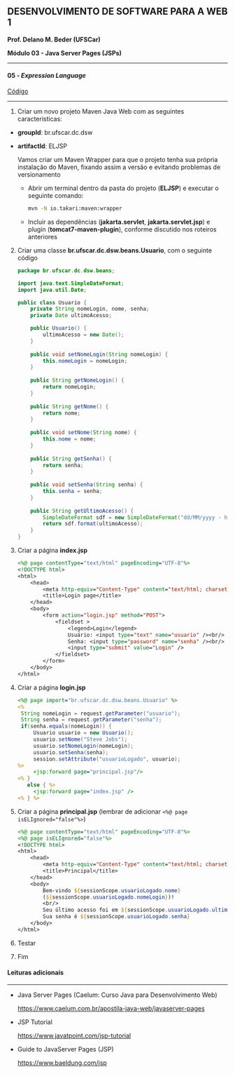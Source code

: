 ﻿## DESENVOLVIMENTO DE SOFTWARE PARA A WEB 1

**Prof. Delano M. Beder (UFSCar)**

**Módulo 03 - Java Server Pages (JSPs)**

- - -

#### 05 - *Expression Language* 

[Código](https://github.com/delanobeder/DSW1/blob/master/Modulo03/ELJSP-v1)

- - -



1. Criar um novo projeto Maven Java Web com as seguintes características:

  - **groupId**: br.ufscar.dc.dsw 
  - **artifactId**: ELJSP

    Vamos criar um Maven Wrapper para que o projeto tenha sua própria instalação do Maven, fixando assim a versão e evitando problemas de versionamento 

    - Abrir um terminal dentro da pasta do projeto (**ELJSP**) e executar o seguinte comando: 

	  ```sh
	  mvn -N io.takari:maven:wrapper
	  ```

    - Incluir as dependências (**jakarta.servlet**, **jakarta.servlet.jsp**) e plugin (**tomcat7-maven-plugin**), conforme discutido nos roteiros anteriores

2. Criar uma classe **br.ufscar.dc.dsw.beans.Usuario**, com o seguinte código

   ```java
   package br.ufscar.dc.dsw.beans;
   
   import java.text.SimpleDateFormat;
   import java.util.Date;
   
   public class Usuario {
       private String nomeLogin, nome, senha;
       private Date ultimoAcesso;
   
       public Usuario() {
           ultimoAcesso = new Date();
       }
       
       public void setNomeLogin(String nomeLogin) {
           this.nomeLogin = nomeLogin;
       }
       
       public String getNomeLogin() {
           return nomeLogin;
       }
       
       public String getNome() {
           return nome;
       }
       
       public void setNome(String nome) {
           this.nome = nome;
       }
       
       public String getSenha() {
           return senha;
       }
       
       public void setSenha(String senha) {
           this.senha = senha;
       }
       
       public String getUltimoAcesso() {
           SimpleDateFormat sdf = new SimpleDateFormat("dd/MM/yyyy - hh:mm:ss:SSS");
           return sdf.format(ultimoAcesso);
       }
   }
   ```

3. Criar a página **index.jsp**

   ```jsp
   <%@ page contentType="text/html" pageEncoding="UTF-8"%>
   <!DOCTYPE html>
   <html>
       <head>
           <meta http-equiv="Content-Type" content="text/html; charset=UTF-8">
           <title>Login page</title>
       </head>
       <body>
           <form action="login.jsp" method="POST">
               <fieldset >
                   <legend>Login</legend>
                   Usuário: <input type="text" name="usuario" /><br/>
                   Senha: <input type="password" name="senha" /><br/>
                   <input type="submit" value="Login" />
               </fieldset>
           </form>
       </body>
   </html>
   ```

4. Criar a página **login.jsp**

   ```jsp
   <%@ page import="br.ufscar.dc.dsw.beans.Usuario" %>
   <%
   	String nomeLogin = request.getParameter("usuario");
   	String senha = request.getParameter("senha");
   	if(senha.equals(nomeLogin)) {
       	Usuario usuario = new Usuario();
       	usuario.setNome("Steve Jobs");
       	usuario.setNomeLogin(nomeLogin);
       	usuario.setSenha(senha);
       	session.setAttribute("usuarioLogado", usuario);
   %>
   		<jsp:forward page="principal.jsp"/>
   <% }
      else { %>
   		<jsp:forward page="index.jsp" />
   <% } %>
   ```

5. Criar a página **principal.jsp** (lembrar de adicionar `<%@ page isELIgnored="false"%>`)

   ```jsp
   <%@ page contentType="text/html" pageEncoding="UTF-8"%>
   <%@ page isELIgnored="false"%>
   <!DOCTYPE html>
   <html>
       <head>
           <meta http-equiv="Content-Type" content="text/html; charset=UTF-8">
           <title>Principal</title>
       </head>
       <body>
           Bem-vindo ${sessionScope.usuarioLogado.nome}
           (${sessionScope.usuarioLogado.nomeLogin})!
           <br/>
           Seu último acesso foi em ${sessionScope.usuarioLogado.ultimoAcesso}!<br/>
           Sua senha é ${sessionScope.usuarioLogado.senha}
       </body>
   </html>
   ```

6. Testar

7. Fim



#### Leituras adicionais

- - -

- Java Server Pages (Caelum: Curso Java para Desenvolvimento Web)

  https://www.caelum.com.br/apostila-java-web/javaserver-pages

- JSP Tutorial

  https://www.javatpoint.com/jsp-tutorial

- Guide to JavaServer Pages (JSP)

  https://www.baeldung.com/jsp

  
